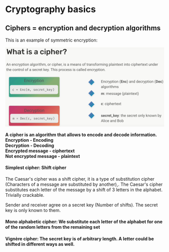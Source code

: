 # Cryptography basics

## Ciphers = encryption and decryption algorithms

This is an example of symmetric encryption:

![cipher](Images/cipher.png)

**A cipher is an algorithm that allows to encode and decode information. 
Encryption - Encoding  
Decryption - Decoding    
Encrypted message - ciphertext    
Not encrypted message - plaintext**

#### Simplest cipher: Shift cipher
The Caesar's cipher was a shift cipher, it is a type of substitution cipher (Characters of a message are substituted by another),. The Caesar's cipher substitutes each letter of the message by a shift of 3 letters in the alphabet. 
Trivially crackable.

Sender and receiver agree on a secret key (Number of shifts). The secret key is only known to them. 

#### Mono alphabetic cipher: We substitute each letter of the alphabet for one of the random letters from the remaining set

#### Vignère cipher: The secret key is of arbitrary length. A letter could be shifted in different ways as well. 


